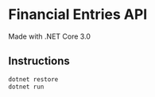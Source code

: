 # Financial Entries API

Made with .NET Core 3.0

## Instructions

```sh
dotnet restore
dotnet run
```
